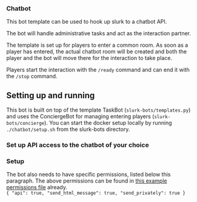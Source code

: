 ### Chatbot

This bot template can be used to hook up slurk to a chatbot API.

The bot will handle administrative tasks and act as the interaction partner.

The template is set up for players to enter a common room.
As soon as a player has entered, the actual chatbot room will be created and
both the player and the bot will move there for the interaction to take place.

Players start the interaction with the `/ready` command and can end it with
the `/stop` command.

## Setting up and running

This bot is built on top of the template TaskBot (`slurk-bots/templates.py`)
and uses the ConciergeBot for managing entering players 
(`slurk-bots/concierge`).
You can start the docker setup locally by running `./chatbot/setup.sh` from 
the slurk-bots directory.

### Set up API access to the chatbot of your choice

### Setup

The bot also needs to have specific permissions, listed below this paragraph. The above permissions can be found in [this example permissions file](https://github.com/clp-research/slurk-bots/blob/master/dito/data/dito_bot_permissions.json) already.  
    ```
    {
        "api": true,
        "send_html_message": true,
        "send_privately": true
    }
    ```
